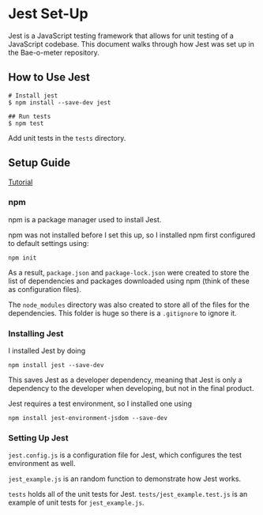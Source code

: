 # Jest Set-Up

Jest is a JavaScript testing framework that allows for unit testing of a JavaScript codebase. This document walks through how Jest was set up in the Bae-o-meter repository.

## How to Use Jest

```shell
# Install jest
$ npm install --save-dev jest

## Run tests
$ npm test
```
Add unit tests in the `tests` directory.

## Setup Guide
[Tutorial](https://jestjs.io/docs/getting-started)

### npm
npm is a package manager used to install Jest.

npm was not installed before I set this up, so I installed npm first configured to default settings using:
```shell
npm init
```
As a result, `package.json` and `package-lock.json` were created to store the list of dependencies and packages downloaded using npm (think of these as configuration files).

The `node_modules` directory was also created to store all of the files for the dependencies. This folder is huge so there is a `.gitignore` to ignore it.

### Installing Jest

I installed Jest by doing
```shell
npm install jest --save-dev
```
This saves Jest as a developer dependency, meaning that Jest is only a dependency to the developer when developing, but not in the final product.

Jest requires a test environment, so I installed one using
```shell
npm install jest-environment-jsdom --save-dev
```

### Setting Up Jest

`jest.config.js` is a configuration file for Jest, which configures the test environment as well.

`jest_example.js` is an random function to demonstrate how Jest works.

`tests` holds all of the unit tests for Jest. `tests/jest_example.test.js` is an example of unit tests for `jest_example.js`.
